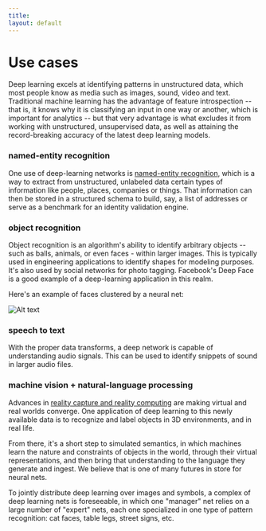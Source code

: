 ```yaml
---
title: 
layout: default
---
```


# Use cases

Deep learning excels at identifying patterns in unstructured data, which most people know as media such as images, sound, video and text. Traditional machine learning has the advantage of feature introspection -- that is, it knows why it is classifying an input in one way or another, which is important for analytics -- but that very advantage is what excludes it from working with unstructured, unsupervised data, as well as attaining the record-breaking accuracy of the latest deep learning models. 

### named-entity recognition

One use of deep-learning networks is [named-entity recognition](https://en.wikipedia.org/wiki/Named-entity_recognition), which is a way to extract from unstructured, unlabeled data certain types of information like people, places, companies or things. That information can then be stored in a structured schema to build, say, a list of addresses or serve as a benchmark for an identity validation engine. 

### object recognition

Object recognition is an algorithm's ability to identify arbitrary objects -- such as balls, animals, or even faces - within larger images. This is typically used in engineering applications to identify shapes for modeling purposes. It's also used by social networks for photo tagging. Facebook's Deep Face is a good example of a deep-learning application in this realm. 

Here's an example of faces clustered by a neural net:

![Alt text](../img/faces_tsne.jpg)

### speech to text

With the proper data transforms, a deep network is capable of understanding audio signals. This can be used to identify snippets of sound in larger audio files.

### machine vision + natural-language processing

Advances in [reality capture and reality computing](http://pando.com/2014/02/16/convergence-what-happens-when-virtual-realities-take-over/) are making virtual and real worlds converge. One application of deep learning to this newly available data is to recognize and label objects in 3D environments, and in real life. 

From there, it's a short step to simulated semantics, in which machines learn the nature and constraints of objects in the world, through their virtual representations, and then bring that understanding to the language they generate and ingest. We believe that is one of many futures in store for neural nets. 

To jointly distribute deep learning over images and symbols, a complex of deep learning nets is foreseeable, in which one "manager" net relies on a large number of "expert" nets, each one specialized in one type of pattern recognition: cat faces, table legs, street signs, etc.

